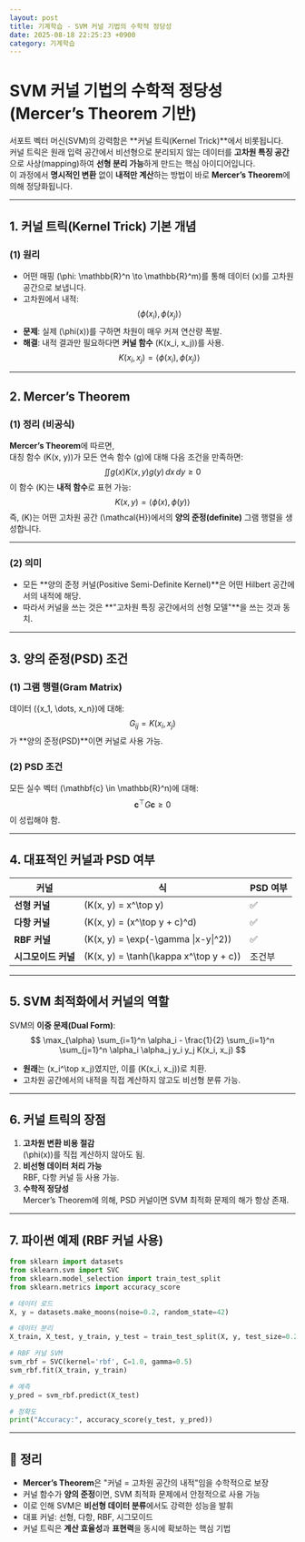 ```yaml
---
layout: post
title: 기계학습 - SVM 커널 기법의 수학적 정당성
date: 2025-08-18 22:25:23 +0900
category: 기계학습
---
```

# SVM 커널 기법의 수학적 정당성 (Mercer’s Theorem 기반)

서포트 벡터 머신(SVM)의 강력함은 **커널 트릭(Kernel Trick)**에서 비롯됩니다.  
커널 트릭은 원래 입력 공간에서 비선형으로 분리되지 않는 데이터를 **고차원 특징 공간**으로 사상(mapping)하여 **선형 분리 가능**하게 만드는 핵심 아이디어입니다.  
이 과정에서 **명시적인 변환** 없이 **내적만 계산**하는 방법이 바로 **Mercer’s Theorem**에 의해 정당화됩니다.

---

## 1. 커널 트릭(Kernel Trick) 기본 개념

### (1) 원리
- 어떤 매핑 \(\phi: \mathbb{R}^n \to \mathbb{R}^m\)를 통해 데이터 \(x\)를 고차원 공간으로 보냅니다.
- 고차원에서 내적:
  $$
  \langle \phi(x_i), \phi(x_j) \rangle
  $$
- **문제**: 실제 \(\phi(x)\)를 구하면 차원이 매우 커져 연산량 폭발.
- **해결**: 내적 결과만 필요하다면 **커널 함수** \(K(x_i, x_j)\)를 사용.
  $$
  K(x_i, x_j) = \langle \phi(x_i), \phi(x_j) \rangle
  $$

---

## 2. Mercer’s Theorem

### (1) 정리 (비공식)
**Mercer’s Theorem**에 따르면,  
대칭 함수 \(K(x, y)\)가 모든 연속 함수 \(g\)에 대해 다음 조건을 만족하면:
$$
\iint g(x) K(x, y) g(y) \, dx \, dy \ge 0
$$
이 함수 \(K\)는 **내적 함수**로 표현 가능:
$$
K(x, y) = \langle \phi(x), \phi(y) \rangle
$$
즉, \(K\)는 어떤 고차원 공간 \(\mathcal{H}\)에서의 **양의 준정(definite)** 그램 행렬을 생성합니다.

---

### (2) 의미
- 모든 **양의 준정 커널(Positive Semi-Definite Kernel)**은 어떤 Hilbert 공간에서의 내적에 해당.
- 따라서 커널을 쓰는 것은 **"고차원 특징 공간에서의 선형 모델"**을 쓰는 것과 동치.

---

## 3. 양의 준정(PSD) 조건

### (1) 그램 행렬(Gram Matrix)
데이터 \(\{x_1, \dots, x_n\}\)에 대해:
$$
G_{ij} = K(x_i, x_j)
$$
가 **양의 준정(PSD)**이면 커널로 사용 가능.

### (2) PSD 조건
모든 실수 벡터 \(\mathbf{c} \in \mathbb{R}^n\)에 대해:
$$
\mathbf{c}^\top G \mathbf{c} \ge 0
$$
이 성립해야 함.

---

## 4. 대표적인 커널과 PSD 여부

| 커널 | 식 | PSD 여부 |
|------|----|----------|
| **선형 커널** | \(K(x, y) = x^\top y\) | ✅ |
| **다항 커널** | \(K(x, y) = (x^\top y + c)^d\) | ✅ |
| **RBF 커널** | \(K(x, y) = \exp(-\gamma \|x-y\|^2)\) | ✅ |
| **시그모이드 커널** | \(K(x, y) = \tanh(\kappa x^\top y + c)\) | 조건부 |

---

## 5. SVM 최적화에서 커널의 역할

SVM의 **이중 문제(Dual Form)**:
$$
\max_{\alpha} \sum_{i=1}^n \alpha_i - \frac{1}{2} \sum_{i=1}^n \sum_{j=1}^n \alpha_i \alpha_j y_i y_j K(x_i, x_j)
$$
- **원래**는 \(x_i^\top x_j\)였지만, 이를 \(K(x_i, x_j)\)로 치환.
- 고차원 공간에서의 내적을 직접 계산하지 않고도 비선형 분류 가능.

---

## 6. 커널 트릭의 장점

1. **고차원 변환 비용 절감**  
   \(\phi(x)\)를 직접 계산하지 않아도 됨.
2. **비선형 데이터 처리 가능**  
   RBF, 다항 커널 등 사용 가능.
3. **수학적 정당성**  
   Mercer’s Theorem에 의해, PSD 커널이면 SVM 최적화 문제의 해가 항상 존재.

---

## 7. 파이썬 예제 (RBF 커널 사용)
```python
from sklearn import datasets
from sklearn.svm import SVC
from sklearn.model_selection import train_test_split
from sklearn.metrics import accuracy_score

# 데이터 로드
X, y = datasets.make_moons(noise=0.2, random_state=42)

# 데이터 분리
X_train, X_test, y_train, y_test = train_test_split(X, y, test_size=0.2, random_state=42)

# RBF 커널 SVM
svm_rbf = SVC(kernel='rbf', C=1.0, gamma=0.5)
svm_rbf.fit(X_train, y_train)

# 예측
y_pred = svm_rbf.predict(X_test)

# 정확도
print("Accuracy:", accuracy_score(y_test, y_pred))
```

---

## 📌 정리
- **Mercer’s Theorem**은 "커널 = 고차원 공간의 내적"임을 수학적으로 보장
- 커널 함수가 **양의 준정**이면, SVM 최적화 문제에서 안정적으로 사용 가능
- 이로 인해 SVM은 **비선형 데이터 분류**에서도 강력한 성능을 발휘
- 대표 커널: 선형, 다항, RBF, 시그모이드
- 커널 트릭은 **계산 효율성**과 **표현력**을 동시에 확보하는 핵심 기법